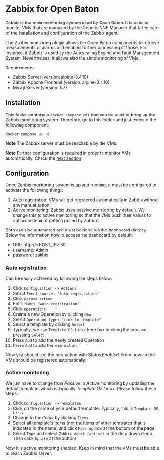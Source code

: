# Zabbix for Open Baton

Zabbix is the main monitoring system used by Open Baton. It is used to monitor VMs that are managed by the Generic VNF Manager that takes care of the installation and configuration of the Zabbix agent. 

The Zabbix monitoring plugin allows the Open Baton components to retrieve measurements or alarms and enables further processing of those. For instance, it Zabbix is used by the Autoscaling Engine and Fault Management System. Nevertheless, it allows also the simple monitoring of VMs.

Requirements:
* Zabbix Server (version: alpine-3.4.10)
* Zabbix Apache Frontend (version: alpine-3.4.10)
* Mysql Server (version: 5.7)

## Installation
This folder contains a `docker-compose.yml` that can be used to bring up the Zabbix monitoring system. Therefore, go to this folder and just execute the following component:

```bash
docker-compose up -d
```

**Note** The Zabbix server must be reachable by the VMs.

**Note** Further configuration is required in order to monitor VMs automatically. Check the [next section](#configuration).

## Configuration

Once Zabbix monitoring system is up and running, it must be configured to activate the following things: 

1) Auto registration: VMs will get registered automatically in Zabbix without any manual action.
2) Active monitoring: Zabbix uses passive monitoring by default. We change this to active monitoring so that the VMs push their values to Zabbix instead of getting polled by Zabbix.

Both can't be automated and must be done via the dashboard directly. Below the information how to access the dashboard by default:
* URL: http://<HOST_IP>:80
* username: Admin
* password: zabbix

### Auto registration
Can be easily achieved by following the steps below:
1. Click `Configuration -> Actions`
2. Select `Event source: "Auto registration"` 
3. Click `Create action`
4. Enter `Name: "Auto registration"`
5. Click `Operations`
6. Create a new Operation by clicking `New`
7. Select `Operation type: "Link to template"`
8. Select a template by clicking `Select`
9. Typically, we use `Template OS Linux` here by checking the box and pressing `Select`
10. Press `Add` to add the newly created Operation
11. Press `Add` to add the new action

Now you should see the new action with Status *Enabled*. From now on the VMs should be registered automatically.

### Active monitoring
We just have to change from *Passive* to *Active* monitoring by updating the default template, which is typically *Template OS Linux*. Please follow these steps:
1. Click `Configuration -> Templates`
2. Click on the name of your default template. Typically, this is `Template OS Linux`
3. Change to the *Items* by clicking `Items`
4. Select all template's items (not the items of other templates that is indicated in the name) and click `Mass update` at the buttom of the page
5. Select `Type` and select `Zabbix agent (active)` in the drop down menu. Then click `Update` at the buttom

Now it is active monitoring enabled. Keep in mind that the VMs must be able to reach Zabbix server.
